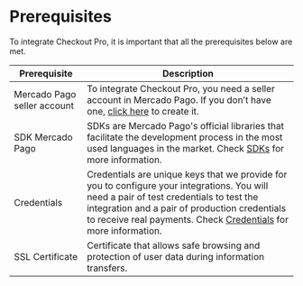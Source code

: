 # Prerequisites
 
To integrate Checkout Pro, it is important that all the prerequisites below are met.
 
| Prerequisite | Description |
|--- |--- |
| Mercado Pago seller account |To integrate Checkout Pro, you need a seller account in Mercado Pago. If you don’t have one, [click here](https://www.mercadopago[FAKER][URL][DOMAIN]/hub/registration/landing) to create it.|
| SDK Mercado Pago | SDKs are Mercado Pago's official libraries that facilitate the development process in the most used languages in the market. Check [SDKs](/developers/en/docs/sdks-library/landing) for more information. |
| Credentials | Credentials are unique keys that we provide for you to configure your integrations. You will need a pair of test credentials to test the integration and a pair of production credentials to receive real payments. Check [Credentials](/developers/en/guides/additional-content/credentials/credentials) for more information. |
| SSL Certificate | Certificate that allows safe browsing and protection of user data during information transfers. |